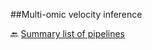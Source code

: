 ##Multi-omic velocity inference



🔙 [Summary list of pipelines](https://github.com/RCHENLAB/dry-lab-standard/wiki)
